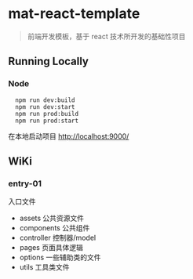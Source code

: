 # mat-react-template
> 前端开发模板，基于 react 技术所开发的基础性项目

## Running Locally

### Node

```
  npm run dev:build
  npm run dev:start
  npm run prod:build
  npm run prod:start
```

在本地启动项目 [http://localhost:9000/](http://localhost:9000/)

## WiKi

### entry-01
  入口文件

  * assets 公共资源文件
  * components 公共组件
  * controller 控制器/model
  * pages 页面具体逻辑
  * options 一些辅助类的文件
  * utils 工具类文件
  
